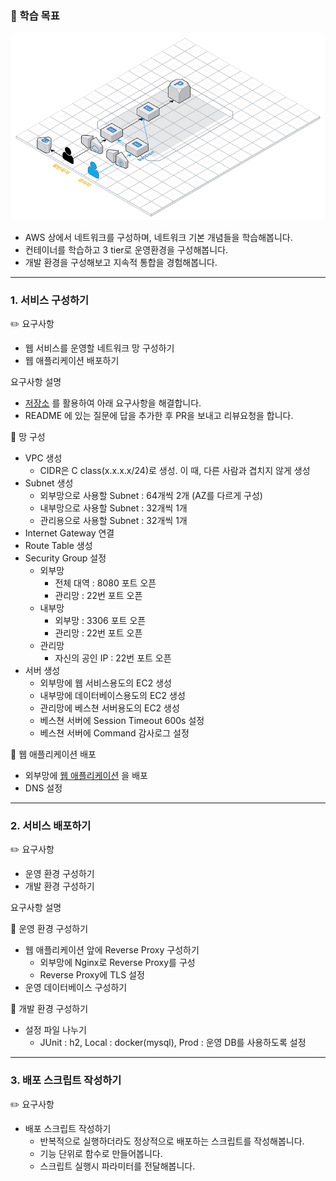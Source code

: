 ### 🎯 학습 목표

![image](../image/step4/image01.png)

- AWS 상에서 네트워크를 구성하며, 네트워크 기본 개념들을 학습해봅니다.
- 컨테이너를 학습하고 3 tier로 운영환경을 구성해봅니다.
- 개발 환경을 구성해보고 지속적 통합을 경험해봅니다.

---

### 1. 서비스 구성하기

✏️ 요구사항
- 웹 서비스를 운영할 네트워크 망 구성하기
- 웹 애플리케이션 배포하기

요구사항 설명
- [저장소](https://github.com/next-step/infra-subway-deploy) 를 활용하여 아래 요구사항을 해결합니다.
- README 에 있는 질문에 답을 추가한 후 PR을 보내고 리뷰요청을 합니다.

📌 망 구성
- VPC 생성
    - CIDR은 C class(x.x.x.x/24)로 생성. 이 때, 다른 사람과 겹치지 않게 생성
- Subnet 생성
    - 외부망으로 사용할 Subnet : 64개씩 2개 (AZ를 다르게 구성)
    - 내부망으로 사용할 Subnet : 32개씩 1개
    - 관리용으로 사용할 Subnet : 32개씩 1개
- Internet Gateway 연결
- Route Table 생성
- Security Group 설정
    - 외부망
        - 전체 대역 : 8080 포트 오픈
        - 관리망 : 22번 포트 오픈
    - 내부망
        - 외부망 : 3306 포트 오픈
        - 관리망 : 22번 포트 오픈
    - 관리망
        - 자신의 공인 IP : 22번 포트 오픈
- 서버 생성
    - 외부망에 웹 서비스용도의 EC2 생성
    - 내부망에 데이터베이스용도의 EC2 생성
    - 관리망에 베스쳔 서버용도의 EC2 생성
    - 베스쳔 서버에 Session Timeout 600s 설정
    - 베스쳔 서버에 Command 감사로그 설정

📌 웹 애플리케이션 배포
- 외부망에 [웹 애플리케이션](https://github.com/next-step/infra-subway-deploy) 을 배포
- DNS 설정

---

### 2. 서비스 배포하기

✏️ 요구사항
- 운영 환경 구성하기
- 개발 환경 구성하기

요구사항 설명

📌 운영 환경 구성하기
- 웹 애플리케이션 앞에 Reverse Proxy 구성하기
    - 외부망에 Nginx로 Reverse Proxy를 구성
    - Reverse Proxy에 TLS 설정
- 운영 데이터베이스 구성하기

📌 개발 환경 구성하기
- 설정 파일 나누기
    - JUnit : h2, Local : docker(mysql), Prod : 운영 DB를 사용하도록 설정

---

### 3. 배포 스크립트 작성하기

✏️ 요구사항
- 배포 스크립트 작성하기
    - 반복적으로 실행하더라도 정상적으로 배포하는 스크립트를 작성해봅니다.
    - 기능 단위로 함수로 만들어봅니다.
    - 스크립트 실행시 파라미터를 전달해봅니다.
